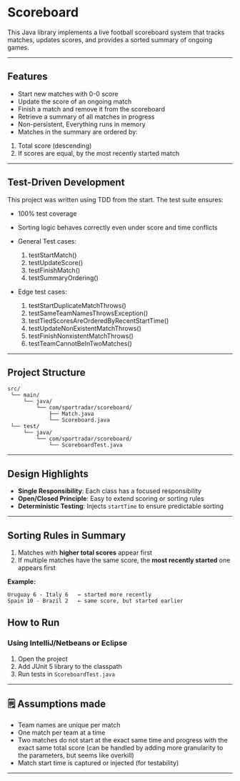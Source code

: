 # Scoreboard

This Java library implements a live football scoreboard system that tracks matches, updates scores, and provides a sorted summary of ongoing games.

---

## Features

-  Start new matches with 0-0 score
-  Update the score of an ongoing match
-  Finish a match and remove it from the scoreboard
-  Retrieve a summary of all matches in progress
-  Non-persistent, Everything runs in memory
-  Matches in the summary are ordered by:
  1. Total score (descending)
  2. If scores are equal, by the most recently started match

---
## Test-Driven Development

This project was written using TDD from the start. The test suite ensures:

- 100% test coverage
- Sorting logic behaves correctly even under score and time conflicts
- General Test cases:
  1. testStartMatch()
  2. testUpdateScore()
  3. testFinishMatch()
  4. testSummaryOrdering()
 
- Edge test cases:
  1. testStartDuplicateMatchThrows()
  2. testSameTeamNamesThrowsException()
  3. testTiedScoresAreOrderedByRecentStartTime()
  4. testUpdateNonExistentMatchThrows()
  5. testFinishNonxistentMatchThrows()
  6. testTeamCannotBeInTwoMatches()
     
---
## Project Structure

```
src/
 └── main/
     └── java/
         └── com/sportradar/scoreboard/
             ├── Match.java
             └── Scoreboard.java
 └── test/
     └── java/
         └── com/sportradar/scoreboard/
             └── ScoreboardTest.java
```

---
## Design Highlights

- **Single Responsibility**: Each class has a focused responsibility
- **Open/Closed Principle**: Easy to extend scoring or sorting rules
- **Deterministic Testing**: Injects `startTime` to ensure predictable sorting
  
---

##  Sorting Rules in Summary

1. Matches with **higher total scores** appear first
2. If multiple matches have the same score, the **most recently started** one appears first

**Example:**

```
Uruguay 6 - Italy 6   ← started more recently
Spain 10 - Brazil 2   ← same score, but started earlier
```

## How to Run

### Using IntelliJ/Netbeans or Eclipse
1. Open the project
2. Add JUnit 5 library to the classpath
3. Run tests in `ScoreboardTest.java`

---

## 🗒️ Assumptions made

- Team names are unique per match
- One match per team at a time
- Two matches do not start at the exact same time and progress with the exact same total score (can be handled by adding more granularity to the parameters, but seems like overkill)
- Match start time is captured or injected (for testability)

---
